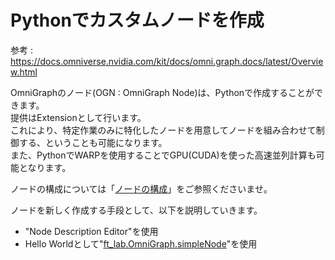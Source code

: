 # Pythonでカスタムノードを作成

参考 : https://docs.omniverse.nvidia.com/kit/docs/omni.graph.docs/latest/Overview.html

OmniGraphのノード(OGN : OmniGraph Node)は、Pythonで作成することができます。     
提供はExtensionとして行います。     
これにより、特定作業のみに特化したノードを用意してノードを組み合わせて制御する、ということも可能になります。     
また、PythonでWARPを使用することでGPU(CUDA)を使った高速並列計算も可能となります。      

ノードの構成については「[ノードの構成](./NodeStructure.md)」をご参照くださいませ。    

ノードを新しく作成する手段として、以下を説明していきます。     

* "Node Description Editor"を使用
* Hello Worldとして"[ft_lab.OmniGraph.simpleNode](../extensions/ft_lab.OmniGraph.simpleNode)"を使用


